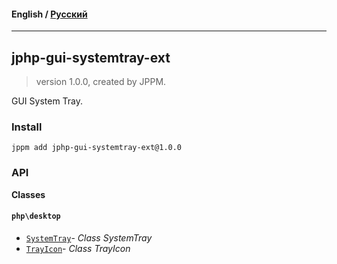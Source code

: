 #### **English** / [Русский](README.ru.md)

---

## jphp-gui-systemtray-ext
> version 1.0.0, created by JPPM.

GUI System Tray.

### Install
```
jppm add jphp-gui-systemtray-ext@1.0.0
```

### API
**Classes**

#### `php\desktop`

- [`SystemTray`](https://github.com/jphp-compiler/jphp/blob/master/exts/jphp-gui-systemtray-ext/api-docs/classes/php/desktop/SystemTray.md)- _Class SystemTray_
- [`TrayIcon`](https://github.com/jphp-compiler/jphp/blob/master/exts/jphp-gui-systemtray-ext/api-docs/classes/php/desktop/TrayIcon.md)- _Class TrayIcon_